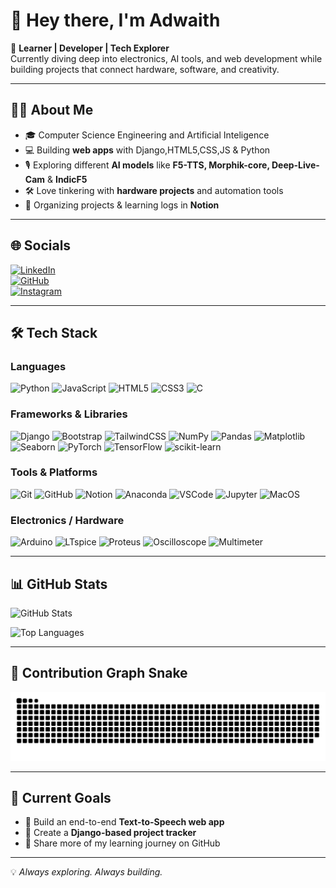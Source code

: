 # 👋 Hey there, I'm Adwaith

🚀 **Learner | Developer | Tech Explorer**  
Currently diving deep into electronics, AI tools, and web development while building projects that connect hardware, software, and creativity.

---

## 🧑‍💻 About Me
- 🎓 Computer Science Engineering and Artificial Inteligence 
- 💻 Building **web apps** with Django,HTML5,CSS,JS & Python
- 🎙 Exploring different **AI models** like **F5-TTS, Morphik-core, Deep-Live-Cam** & **IndicF5**
- 🛠 Love tinkering with **hardware projects** and automation tools
- 📒 Organizing projects & learning logs in **Notion**

---

## 🌐 Socials
[![LinkedIn](https://img.shields.io/badge/LinkedIn-0A66C2?style=for-the-badge&logo=linkedin&logoColor=white)](https://linkedin.com/in/adwaith-santhosh)  
[![GitHub](https://img.shields.io/badge/GitHub-181717?style=for-the-badge&logo=github&logoColor=white)](https://github.com/adwaithsanthosh)  
[![Instagram](https://img.shields.io/badge/Instagram-E4405F?style=for-the-badge&logo=instagram&logoColor=white)](https://instagram.com/YOUR_INSTAGRAM_HANDLE)

---

## 🛠 Tech Stack

### **Languages**
![Python](https://img.shields.io/badge/Python-3776AB?style=for-the-badge&logo=python&logoColor=white)
![JavaScript](https://img.shields.io/badge/JavaScript-F7DF1E?style=for-the-badge&logo=javascript&logoColor=black)
![HTML5](https://img.shields.io/badge/HTML5-E34F26?style=for-the-badge&logo=html5&logoColor=white)
![CSS3](https://img.shields.io/badge/CSS3-1572B6?style=for-the-badge&logo=css3&logoColor=white)
![C](https://img.shields.io/badge/C-00599C?style=for-the-badge&logo=c&logoColor=white)

### **Frameworks & Libraries**
![Django](https://img.shields.io/badge/Django-092E20?style=for-the-badge&logo=django&logoColor=white)
![Bootstrap](https://img.shields.io/badge/Bootstrap-7952B3?style=for-the-badge&logo=bootstrap&logoColor=white)
![TailwindCSS](https://img.shields.io/badge/Tailwind_CSS-38B2AC?style=for-the-badge&logo=tailwind-css&logoColor=white)
![NumPy](https://img.shields.io/badge/NumPy-013243?style=for-the-badge&logo=numpy&logoColor=white)
![Pandas](https://img.shields.io/badge/Pandas-150458?style=for-the-badge&logo=pandas&logoColor=white)
![Matplotlib](https://img.shields.io/badge/Matplotlib-11557C?style=for-the-badge&logo=plotly&logoColor=white)
![Seaborn](https://img.shields.io/badge/Seaborn-009688?style=for-the-badge&logoColor=white)
![PyTorch](https://img.shields.io/badge/PyTorch-EE4C2C?style=for-the-badge&logo=pytorch&logoColor=white)
![TensorFlow](https://img.shields.io/badge/TensorFlow-FF6F00?style=for-the-badge&logo=tensorflow&logoColor=white)
![scikit-learn](https://img.shields.io/badge/scikit--learn-F7931E?style=for-the-badge&logo=scikit-learn&logoColor=white)

### **Tools & Platforms**
![Git](https://img.shields.io/badge/Git-F05032?style=for-the-badge&logo=git&logoColor=white)
![GitHub](https://img.shields.io/badge/GitHub-181717?style=for-the-badge&logo=github)
![Notion](https://img.shields.io/badge/Notion-000000?style=for-the-badge&logo=notion&logoColor=white)
![Anaconda](https://img.shields.io/badge/Anaconda-44A833?style=for-the-badge&logo=anaconda&logoColor=white)
![VSCode](https://img.shields.io/badge/VS_Code-007ACC?style=for-the-badge&logo=visualstudiocode&logoColor=white)
![Jupyter](https://img.shields.io/badge/Jupyter-FA0F00?style=for-the-badge&logo=jupyter&logoColor=white)
![MacOS](https://img.shields.io/badge/MacOS-000000?style=for-the-badge&logo=apple&logoColor=white)

### **Electronics / Hardware**
![Arduino](https://img.shields.io/badge/Arduino-00979D?style=for-the-badge&logo=arduino&logoColor=white)
![LTspice](https://img.shields.io/badge/LTspice-A4373A?style=for-the-badge&logoColor=white)
![Proteus](https://img.shields.io/badge/Proteus-003087?style=for-the-badge&logoColor=white)
![Oscilloscope](https://img.shields.io/badge/Oscilloscope-555555?style=for-the-badge)
![Multimeter](https://img.shields.io/badge/Multimeter-FFCC00?style=for-the-badge)

---

## 📊 GitHub Stats
![GitHub Stats](https://github-readme-stats.vercel.app/api?username=demo-user&show_icons=true&theme=tokyonight&count_private=true&hide_border=true&custom_title=Adwaith's%20GitHub%20Stats&line_height=28&include_all_commits=true&hide_rank=false)  

![Top Languages](https://github-readme-stats.vercel.app/api/top-langs/?username=demo-user&layout=compact&theme=tokyonight&hide_border=true&langs_count=6&custom_title=Most%20Used%20Languages&card_width=350)



---

## 🐍 Contribution Graph Snake
![snake gif](https://github.com/Platane/snk/raw/output/github-contribution-grid-snake.svg)



---

## 📌 Current Goals
- 🔹 Build an end-to-end **Text-to-Speech web app**  
- 🔹 Create a **Django-based project tracker**   
- 🔹 Share more of my learning journey on GitHub  

---
💡 *Always exploring. Always building.*
